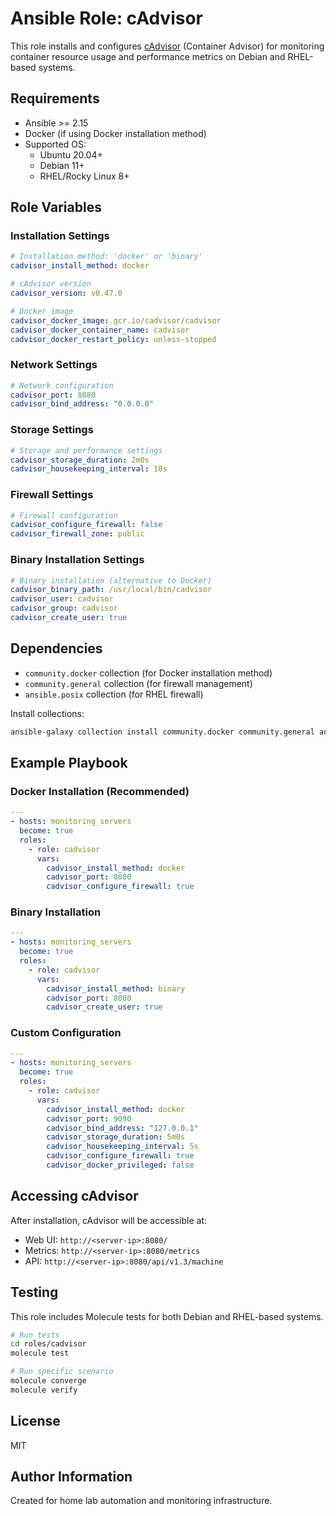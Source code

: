 # Ansible Role: cAdvisor

This role installs and configures [cAdvisor](https://github.com/google/cadvisor) (Container Advisor) for monitoring container resource usage and performance metrics on Debian and RHEL-based systems.

## Requirements

- Ansible >= 2.15
- Docker (if using Docker installation method)
- Supported OS:
  - Ubuntu 20.04+
  - Debian 11+
  - RHEL/Rocky Linux 8+

## Role Variables

### Installation Settings

```yaml
# Installation method: 'docker' or 'binary'
cadvisor_install_method: docker

# cAdvisor version
cadvisor_version: v0.47.0

# Docker image
cadvisor_docker_image: gcr.io/cadvisor/cadvisor
cadvisor_docker_container_name: cadvisor
cadvisor_docker_restart_policy: unless-stopped
```

### Network Settings

```yaml
# Network configuration
cadvisor_port: 8080
cadvisor_bind_address: "0.0.0.0"
```

### Storage Settings

```yaml
# Storage and performance settings
cadvisor_storage_duration: 2m0s
cadvisor_housekeeping_interval: 10s
```

### Firewall Settings

```yaml
# Firewall configuration
cadvisor_configure_firewall: false
cadvisor_firewall_zone: public
```

### Binary Installation Settings

```yaml
# Binary installation (alternative to Docker)
cadvisor_binary_path: /usr/local/bin/cadvisor
cadvisor_user: cadvisor
cadvisor_group: cadvisor
cadvisor_create_user: true
```

## Dependencies

- `community.docker` collection (for Docker installation method)
- `community.general` collection (for firewall management)
- `ansible.posix` collection (for RHEL firewall)

Install collections:

```bash
ansible-galaxy collection install community.docker community.general ansible.posix
```

## Example Playbook

### Docker Installation (Recommended)

```yaml
---
- hosts: monitoring_servers
  become: true
  roles:
    - role: cadvisor
      vars:
        cadvisor_install_method: docker
        cadvisor_port: 8080
        cadvisor_configure_firewall: true
```

### Binary Installation

```yaml
---
- hosts: monitoring_servers
  become: true
  roles:
    - role: cadvisor
      vars:
        cadvisor_install_method: binary
        cadvisor_port: 8080
        cadvisor_create_user: true
```

### Custom Configuration

```yaml
---
- hosts: monitoring_servers
  become: true
  roles:
    - role: cadvisor
      vars:
        cadvisor_install_method: docker
        cadvisor_port: 9090
        cadvisor_bind_address: "127.0.0.1"
        cadvisor_storage_duration: 5m0s
        cadvisor_housekeeping_interval: 5s
        cadvisor_configure_firewall: true
        cadvisor_docker_privileged: false
```

## Accessing cAdvisor

After installation, cAdvisor will be accessible at:

- Web UI: `http://<server-ip>:8080/`
- Metrics: `http://<server-ip>:8080/metrics`
- API: `http://<server-ip>:8080/api/v1.3/machine`

## Testing

This role includes Molecule tests for both Debian and RHEL-based systems.

```bash
# Run tests
cd roles/cadvisor
molecule test

# Run specific scenario
molecule converge
molecule verify
```

## License

MIT

## Author Information

Created for home lab automation and monitoring infrastructure.
